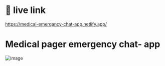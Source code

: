 # 🚀 live link
https://medical-emergancy-chat-app.netlify.app/

# Medical pager emergency chat- app
![image](https://user-images.githubusercontent.com/107509586/213945033-a4d7e07f-6952-4442-b4b2-a8b98588770d.png)

